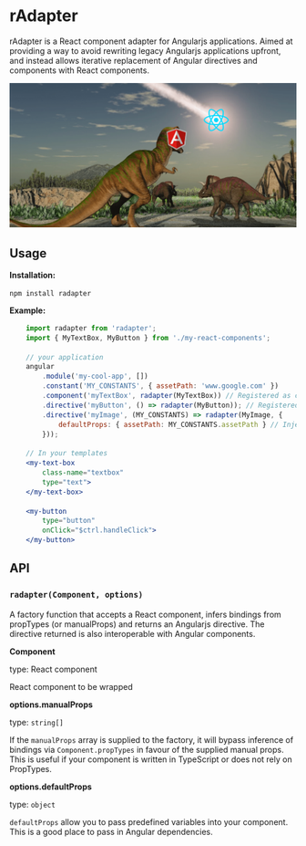 # rAdapter

rAdapter is a React component adapter for Angularjs applications. Aimed at providing a way to avoid rewriting legacy Angularjs applications upfront, and instead allows iterative replacement of Angular directives and components with React components.

![rAdapter being imported into my app](/hero.png "rAdapter being imported into my app")

## Usage

**Installation:**

`npm install radapter`

**Example:**

```jsx
    import radapter from 'radapter';
    import { MyTextBox, MyButton } from './my-react-components';

    // your application
    angular
        .module('my-cool-app', [])
        .constant('MY_CONSTANTS', { assetPath: 'www.google.com' })
        .component('myTextBox', radapter(MyTextBox)) // Registered as component
        .directive('myButton', () => radapter(MyButton)); // Registered as directive
        .directive('myImage', (MY_CONSTANTS) => radapter(MyImage, {
            defaultProps: { assetPath: MY_CONSTANTS.assetPath } // Injecting dependencies from Angular
        }));

    // In your templates
    <my-text-box
        class-name="textbox"
        type="text">
    </my-text-box>

    <my-button
        type="button"
        onClick="$ctrl.handleClick">
    </my-button>
```

## API

### `radapter(Component, options)`

A factory function that accepts a React component, infers bindings from propTypes (or manualProps) and returns an Angularjs directive. The directive returned is also interoperable with Angular components.

**Component**

type: React component

React component to be wrapped

**options.manualProps**

type: `string[]`

If the `manualProps` array is supplied to the factory, it will bypass inference of bindings via `Component.propTypes` in favour of the supplied manual props. This is useful if your component is written in TypeScript or does not rely on PropTypes.

**options.defaultProps**

type: `object`

`defaultProps` allow you to pass predefined variables into your component. This is a good place to pass in Angular dependencies.
